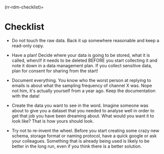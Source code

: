 (rr-rdm-checklist)=
# Checklist

<!-- This is a different style than the other chapters, but I really love what Alex provided so I just kept it. -->

- Do not touch the raw data. Back it up somewhere reasonable and keep a read-only copy.

- Have a plan! Decide where your data is going to be stored, what it is called, when/if it needs to be deleted BEFORE you start collecting it and note it down in a data management plan. If you collect sensitive data, plan for consent for sharing from the start!

- Document everything. You know who the worst person at replying to emails is about what the sampling frequency of channel X was. Nope not him, it's actually yourself from a year ago. Keep the documentation with the data!

- Create the data you want to see in the word. Imagine someone was about to give you a dataset that you needed to analyse well in order to get that job you have been dreaming about. What would you want it to look like? That is how yours should look.

- Try not to re-invent the wheel. Before you start creating some crazy new schema, storage format or naming protocol, have a quick google or ask your colleagues. Something that is already being used is likely to be better in the long run, even if you think there is a better solution.
